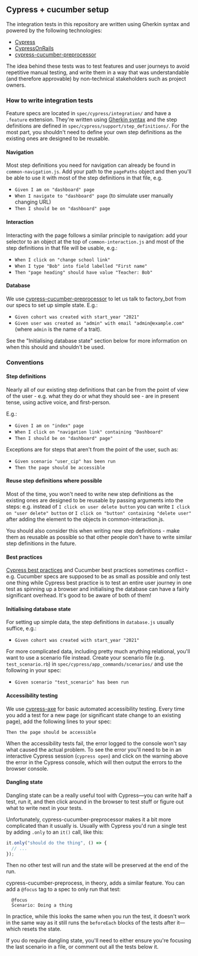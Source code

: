 ## Cypress + cucumber setup

The integration tests in this repository are written using Gherkin syntax and
powered by the following technologies:

- [Cypress]
- [CypressOnRails]
- [cypress-cucumber-preprocessor]

The idea behind these tests was to test features and user journeys to avoid
repetitive manual testing, and write them in a way that was understandable (and
therefore approvable) by non-technical stakeholders such as project owners.

### How to write integration tests

Feature specs are located in `spec/cypress/integration/` and have a `.feature`
extension. They're written using [Gherkin syntax] and the step definitions are
defined in `spec/cypress/support/step_definitions/`. For the most part, you
shouldn't need to define your own step definitions as the existing ones are
designed to be reusable.

#### Navigation

Most step definitions you need for navigation can already be found in
`common-navigation.js`. Add your path to the `pagePaths` object and then you'll
be able to use it with most of the step definitions in that file, e.g.

- `Given I am on "dashboard" page`
- `When I navigate to "dashboard" page` (to simulate user manually changing URL)
- `Then I should be on "dashboard" page`

#### Interaction

Interacting with the page follows a similar principle to navigation: add your
selector to an object at the top of `common-interaction.js` and most of the
step definitions in that file will be usable, e.g.:

- `When I click on "change school link"`
- `When I type "Bob" into field labelled "First name"`
- `Then "page heading" should have value "Teacher: Bob"`

#### Database

We use [cypress-cucumber-preprocessor] to let us talk to factory_bot from our
specs to set up simple state. E.g.:

- `Given cohort was created with start_year "2021"`
- `Given user was created as "admin" with email "admin@example.com"` (where
  `admin` is the name of a trait).

See the "Initialising database state" section below for more information on
when this should and shouldn't be used.

### Conventions

#### Step definitions

Nearly all of our existing step definitions that can be from the point of view
of the user - e.g. what they do or what they should see - are in present tense,
using active voice, and first-person.

E.g.:

- `Given I am on "index" page`
- `When I click on "navigation link" containing "Dashboard"`
- `Then I should be on "dashboard" page"`

Exceptions are for steps that aren't from the point of the user, such as:

- `Given scenario "user_cip" has been run`
- `Then the page should be accessible`

#### Reuse step definitions where possible

Most of the time, you won't need to write new step definitions as the existing
ones are designed to be reusable by passing arguments into the steps: e.g.
instead of `I click on user delete button` you can write `I click on "user
delete" button` or `I click on "button" containing "delete user"` after adding
the element to the objects in common-interaction.js.

You should also consider this when writing new step definitions - make them as
reusable as possible so that other people don't have to write similar step
definitions in the future.

#### Best practices

[Cypress best practices] and Cucumber best practices sometimes conflict - e.g.
Cucumber specs are supposed to be as small as possible and only test one thing
while Cypress best practice is to test an entire user journey in one test as
spinning up a browser and initialising the database can have a fairly
significant overhead. It's good to be aware of both of them!

#### Initialising database state

For setting up simple data, the step definitions in `database.js` usually
suffice, e.g.:

- `Given cohort was created with start_year "2021"`

For more complicated data, including pretty much anything relational, you'll
want to use a scenario file instead. Create your scenario file (e.g. 
`test_scenario.rb`) in `spec/cypress/app_commands/scenarios/` and use the
following in your spec:

- `Given scenario "test_scenario" has been run`

#### Accessibility testing

We use [cypress-axe] for basic automated
accessibility testing. Every time you add a test for a new page (or significant
state change to an existing page), add the following lines to your spec:

```
Then the page should be accessible
```

When the accessibility tests fail, the error logged to the console won't say
what caused the actual problem. To see the error you'll need to be in an
interactive Cypress session (`cypress open`) and click on the warning above
the error in the Cypress console, which will then output the errors to the
browser console.

#### Dangling state

Dangling state can be a really useful tool with Cypress—you can write half a
test, run it, and then click around in the browser to test stuff or figure out
what to write next in your tests.

Unfortunately, cypress-cucumber-preprocessor makes it a bit more complicated
than it usually is. Usually with Cypress you'd run a single test by adding
`.only` to an `it()` call, like this:

```js
it.only("should do the thing", () => {
  // ...
});
```

Then no other test will run and the state will be preserved at the end of the
run.

cypress-cucumber-preprocess, in theory, adds a similar feature. You can add a
`@focus` tag to a spec to only run that test:

```
  @focus
  Scenario: Doing a thing
```

In practice, while this looks the same when you run the test, it doesn't work
in the same way as it still runs the `beforeEach` blocks of the tests after
it—which resets the state.

If you do require dangling state, you'll need to either ensure you're focusing
the last scenario in a file, or comment out all the tests below it.

[Cypress]: https://docs.cypress.io/guides/overview/why-cypress
[CypressOnRails]: https://github.com/TheBrainFamily/cypress-cucumber-preprocessor
[cypress-cucumber-preprocessor]: https://github.com/TheBrainFamily/cypress-cucumber-preprocessor
[Gherkin syntax]: https://cucumber.io/docs/gherkin/reference/
[Cypress best practices]: https://docs.cypress.io/guides/references/best-practices
[cypress-axe]: https://github.com/component-driven/cypress-axe
